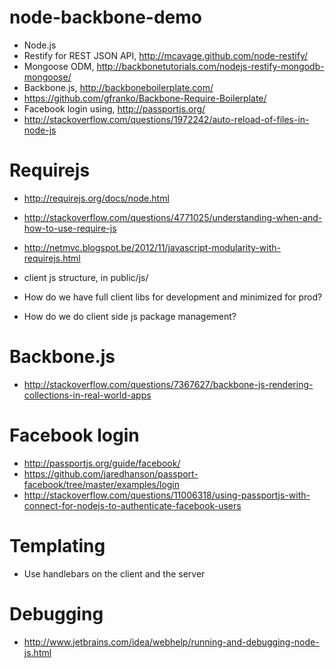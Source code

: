 node-backbone-demo
==================

- Node.js
- Restify for REST JSON API, http://mcavage.github.com/node-restify/
- Mongoose ODM, http://backbonetutorials.com/nodejs-restify-mongodb-mongoose/
- Backbone.js, http://backboneboilerplate.com/
- https://github.com/gfranko/Backbone-Require-Boilerplate/
- Facebook login using, http://passportjs.org/
- http://stackoverflow.com/questions/1972242/auto-reload-of-files-in-node-js

# Requirejs
- http://requirejs.org/docs/node.html
- http://stackoverflow.com/questions/4771025/understanding-when-and-how-to-use-require-js
- http://netmvc.blogspot.be/2012/11/javascript-modularity-with-requirejs.html

- client js structure, in public/js/
- How do we have full client libs for development and minimized for prod?
- How do we do client side js package management?

# Backbone.js
- http://stackoverflow.com/questions/7367627/backbone-js-rendering-collections-in-real-world-apps

# Facebook login
- http://passportjs.org/guide/facebook/
- https://github.com/jaredhanson/passport-facebook/tree/master/examples/login
- http://stackoverflow.com/questions/11006318/using-passportjs-with-connect-for-nodejs-to-authenticate-facebook-users

# Templating
- Use handlebars on the client and the server

# Debugging
- http://www.jetbrains.com/idea/webhelp/running-and-debugging-node-js.html